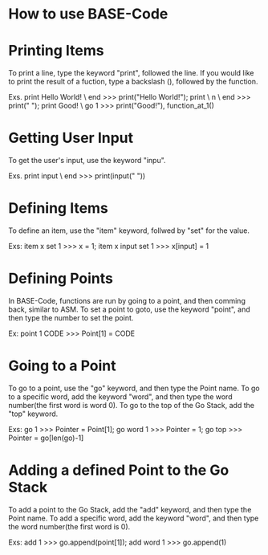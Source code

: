 # How to use BASE-Code

# Printing Items 

To print a line, type the keyword "print", followed the line. If you would like to print the result of a fuction, type a  backslash (\), followed by the function.

Exs. print Hello World! \ end >>> print("Hello World!"); print \ n \ end >>> print(" "); print Good! \ go 1 >>> print("Good!"), function_at_1()

# Getting User Input 

To get the user's input, use the keyword "inpu".

Exs. print input \ end >>> print(input(" "))

# Defining Items 

To define an item, use the "item" keyword, follwed by "set" for the value.

Exs: item x set 1 >>> x = 1; item x input set 1 >>> x[input] = 1

# Defining Points 

In BASE-Code, functions are run by going to a point, and then comming back, similar to ASM. To set a point to goto, use the keyword "point", and then type the number to set the point.

Ex: point 1 CODE >>> Point[1] = CODE

# Going to a Point 

To go to a point, use the "go" keyword, and then type the Point name. To go to a specific word, add the keyword "word", and then type the word number(the first word is word 0). To go to the top of the Go Stack, add the "top" keyword.

Exs: go 1 >>> Pointer = Point[1]; go word 1 >>> Pointer = 1; go top >>> Pointer = go[len(go)-1]

# Adding a defined Point to the Go Stack 

To add a point to the Go Stack, add the "add" keyword, and then type the Point name. To add a specific word, add the keyword "word", and then type the word number(the first word is 0).

Exs: add 1 >>> go.append(point[1]); add word 1 >>> go.append(1)
